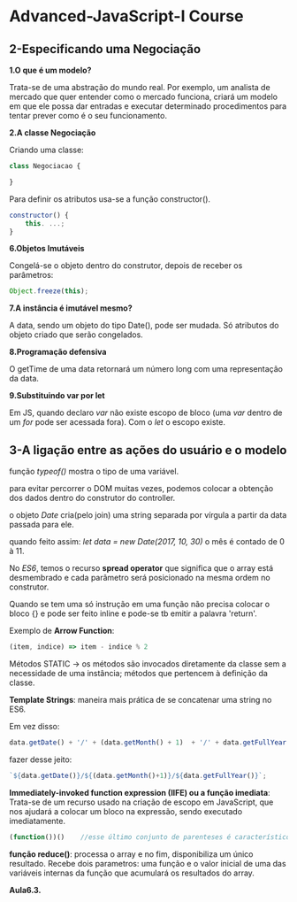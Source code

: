 Advanced-JavaScript-I Course
============================

2-Especificando uma Negociação
----------------------------

**1.O que é um modelo?**

Trata-se de uma abstração do mundo real. Por exemplo, um analista de mercado que quer entender como o mercado funciona, criará um modelo em que ele possa dar entradas e executar determinado procedimentos para tentar prever como é o seu funcionamento.


**2.A classe Negociação**

Criando uma classe:

```javascript
class Negociacao {

}
```

Para definir os atributos usa-se a função constructor().

```javascript
constructor() {
    this. ...;
}
```


**6.Objetos Imutáveis**

Congelá-se o objeto dentro do construtor, depois de receber os parâmetros:

```javascript
Object.freeze(this);
```


**7.A instância é imutável mesmo?**

A data, sendo um objeto do tipo Date(), pode ser mudada. Só atributos do objeto criado que serão congelados.


**8.Programação defensiva**

O getTime de uma data retornará um número long com uma representação da data.


**9.Substituindo var por let**

Em JS, quando declaro _var_ não existe escopo de bloco (uma _var_ dentro de um _for_ pode ser acessada fora). Com o _let_ o escopo existe.


3-A ligação entre as ações do usuário e o modelo
----------------------------

função _typeof()_ mostra o tipo de uma variável.

para evitar percorrer o DOM muitas vezes, podemos colocar a obtenção dos dados dentro do construtor do controller.

o objeto _Date_ cria(pelo join) uma string separada por vírgula a partir da data passada para ele.

quando feito assim: _let data = new Date(2017, 10, 30)_ o mês é contado de 0 à 11.

No _ES6_, temos o recurso **spread operator** que significa que o array está desmembrado e cada parâmetro será posicionado na mesma ordem no construtor.

Quando se tem uma só instrução em uma função não precisa colocar o bloco {} e pode ser feito inline e pode-se tb emitir a palavra 'return'.

Exemplo de **Arrow Function**:

```javascript
(item, indice) => item - indice % 2
```

Métodos STATIC -> os métodos são invocados diretamente da classe sem a necessidade de uma instância; métodos que pertencem à definição da classe.

**Template Strings**: maneira mais prática de se concatenar uma string no ES6.

Em vez disso:

```javascript
data.getDate() + '/' + (data.getMonth() + 1)  + '/' + data.getFullYear();
```

fazer desse jeito:

```javascript
`${data.getDate()}/${(data.getMonth()+1)}/${data.getFullYear()}`;
```

**Immediately-invoked function expression (IIFE) ou a função imediata**: Trata-se de um recurso usado na criação de escopo em JavaScript, que nos ajudará a colocar um bloco na expressão, sendo executado imediatamente.

```javascript
(function())()    //esse último conjunto de parenteses é característico do IIFE
```

**função reduce()**: processa o array e no fim, disponibiliza um único resultado. Recebe dois parametros: uma função e o valor inicial de uma das variáveis internas da função que acumulará os resultados do array.

**Aula6.3.**